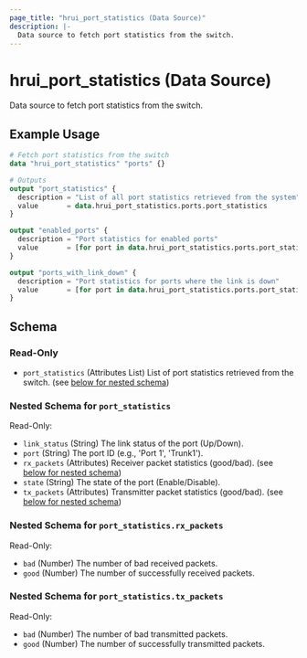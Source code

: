 ```yaml
---
page_title: "hrui_port_statistics (Data Source)"
description: |-
  Data source to fetch port statistics from the switch.
---
```


# hrui_port_statistics (Data Source)

Data source to fetch port statistics from the switch.

## Example Usage

```terraform
# Fetch port statistics from the switch
data "hrui_port_statistics" "ports" {}

# Outputs
output "port_statistics" {
  description = "List of all port statistics retrieved from the system"
  value       = data.hrui_port_statistics.ports.port_statistics
}

output "enabled_ports" {
  description = "Port statistics for enabled ports"
  value       = [for port in data.hrui_port_statistics.ports.port_statistics : port if port.state == "Enable"]
}

output "ports_with_link_down" {
  description = "Port statistics for ports where the link is down"
  value       = [for port in data.hrui_port_statistics.ports.port_statistics : port if port.link_status == "Down"]
}
```

<!-- schema generated by tfplugindocs -->
## Schema

### Read-Only

- `port_statistics` (Attributes List) List of port statistics retrieved from the switch. (see [below for nested schema](#nestedatt--port_statistics))

<a id="nestedatt--port_statistics"></a>
### Nested Schema for `port_statistics`

Read-Only:

- `link_status` (String) The link status of the port (Up/Down).
- `port` (String) The port ID (e.g., 'Port 1', 'Trunk1').
- `rx_packets` (Attributes) Receiver packet statistics (good/bad). (see [below for nested schema](#nestedatt--port_statistics--rx_packets))
- `state` (String) The state of the port (Enable/Disable).
- `tx_packets` (Attributes) Transmitter packet statistics (good/bad). (see [below for nested schema](#nestedatt--port_statistics--tx_packets))

<a id="nestedatt--port_statistics--rx_packets"></a>
### Nested Schema for `port_statistics.rx_packets`

Read-Only:

- `bad` (Number) The number of bad received packets.
- `good` (Number) The number of successfully received packets.


<a id="nestedatt--port_statistics--tx_packets"></a>
### Nested Schema for `port_statistics.tx_packets`

Read-Only:

- `bad` (Number) The number of bad transmitted packets.
- `good` (Number) The number of successfully transmitted packets.


